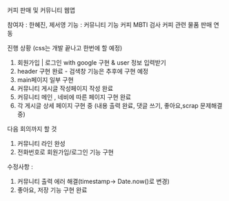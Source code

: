 커피 판매 및 커뮤니티 웹앱

참여자 : 한혜진, 제서영
기능 : 
커뮤니티 기능
커피 MBTI 검사
커피 관련 물품 판매 연동

진행 상황
(css는 개발 끝나고 한번에 할 예정)
1. 회원가입 | 로그인 with google 구현 & user 정보 입력받기
2. header 구현 완료 - 검색창 기능은 추후에 구현 예정
3. main페이지 일부 구현 
4. 커뮤니티 게시글 작성페이지 작성 완료
5. 커뮤니티 메인 , 네비에 따른 페이지 구현 완료
6. 각 게시글 상세 페이지 구현 중 (내용 출력 완료, 댓글 쓰기, 좋아요,scrap 문제해결중)

다음 회의까지 할 것
1. 커뮤니티 라인 완성
2. 전화번호로 회원가입/로그인 기능 구현

수정사항 :
1) 커뮤니티 출력 에러 해결(timestamp-> Date.now()로 변경)
2) 좋아요, 저장 기능 구현 완료
